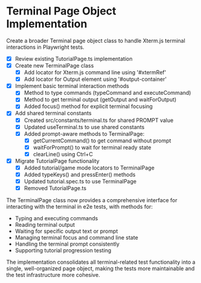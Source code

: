 # Terminal Page Object Implementation

Create a broader Terminal page object class to handle Xterm.js terminal interactions in Playwright tests.

- [x] Review existing TutorialPage.ts implementation
- [x] Create new TerminalPage class
  - [x] Add locator for Xterm.js command line using '#xtermRef'
  - [x] Add locator for Output element using '#output-container'
- [x] Implement basic terminal interaction methods
  - [x] Method to type commands (typeCommand and executeCommand)
  - [x] Method to get terminal output (getOutput and waitForOutput)
  - [x] Added focus() method for explicit terminal focusing
- [x] Add shared terminal constants
  - [x] Created src/constants/terminal.ts for shared PROMPT value
  - [x] Updated useTerminal.ts to use shared constants
  - [x] Added prompt-aware methods to TerminalPage:
    - [x] getCurrentCommand() to get command without prompt
    - [x] waitForPrompt() to wait for terminal ready state
    - [x] clearLine() using Ctrl+C
- [x] Migrate TutorialPage functionality
  - [x] Added tutorial/game mode locators to TerminalPage
  - [x] Added typeKeys() and pressEnter() methods
  - [x] Updated tutorial.spec.ts to use TerminalPage
  - [x] Removed TutorialPage.ts

The TerminalPage class now provides a comprehensive interface for interacting with the terminal in e2e tests, with methods for:
- Typing and executing commands
- Reading terminal output
- Waiting for specific output text or prompt
- Managing terminal focus and command line state
- Handling the terminal prompt consistently
- Supporting tutorial progression testing

The implementation consolidates all terminal-related test functionality into a single, well-organized page object, making the tests more maintainable and the test infrastructure more cohesive.
